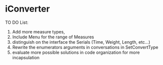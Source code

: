 # iConverter

TO DO List:


1) Add more measure types, 
2) Include Menu for the range of Measures 
3) distinguish on the interface the Serials (Time, Weight, Length, etc...) 
4) Rewrite the enumerators arguments in conversations in SetConvertType
5) evaluate more possible solutions in code organization for more incapsulation


